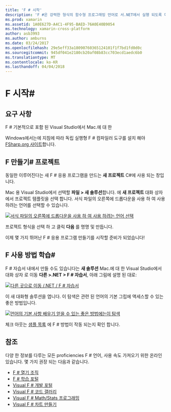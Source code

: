 ```yaml
---
title: 'F # 시작'
description: 'F #은 강력한 형식의 함수형 프로그래밍 언어로 서.NET에서 실행 되도록 디자인'
ms.prod: xamarin
ms.assetid: 1A0E627D-A4C1-4F95-BAED-76A0E40B9054
ms.technology: xamarin-cross-platform
author: asb3993
ms.author: amburns
ms.date: 03/24/2017
ms.openlocfilehash: 29e5eff33a18090760365124101f1f7bd1fd0d0c
ms.sourcegitcommit: 945df041e2180cb20af08b83cc703ecd1aedc6b0
ms.translationtype: MT
ms.contentlocale: ko-KR
ms.lasthandoff: 04/04/2018
---
```

# <a name="getting-started-with-f35"></a>F 시작&#35;

## <a name="requirements"></a>요구 사항

F # 기본적으로 포함 된 Visual Studio에서 Mac.에 대 한

Windows에서는에 지침에 따라 독립 실행형 F # 컴파일러 도구를 설치 해야 [FSharp.org 사이트](http://fsharp.org/use/windows/)합니다.

## <a name="creating-an-f35-project"></a>F 만들기&#35; 프로젝트

동일한 이루어진다는 새 F # 응용 프로그램을 만드는 **새 프로젝트** C#에 사용 되는 창입니다.

Mac 용 Visual Studio에서 선택할 **파일 > 새 솔루션**합니다. 에 **새 프로젝트** 대화 상자에서 프로젝트 템플릿을 선택 합니다. 서식 파일의 오른쪽에 드롭다운을 사용 하 여 사용 하려는 언어를 선택할 수 있습니다.

 [![](overview-images/choosefsharp.png "서식 파일의 오른쪽에 드롭다운을 사용 하 여 사용 하려는 언어 선택")](overview-images/choosefsharp.png#lightbox)

프로젝트 형식을 선택 하 고 클릭 **다음** 를 명명 및 만듭니다.


이제 몇 가지 뛰어난 F # 응용 프로그램 만들기를 시작할 준비가 되었습니다!

## <a name="learning-to-use-f35"></a>F 사용 방법 학습&#35;

F # 자습서 내에서 만들 수도 있습니다는 **새 솔루션** Mac.에 대 한 Visual Studio에서 대화 상자 로 이동 **다른 >.NET > F # 자습서**, 아래 그림에 설명 된 대로:

 [![](overview-images/fsharptutorial.png "다른 곳으로 이동 /.NET / F # 자습서")](overview-images/fsharptutorial.png#lightbox)

이 새 대화형 솔루션을 엽니다. 이 탐색은 관련 된 언어의 기본 그립에 액세스할 수 있는 좋은 방법입니다.

 [![](overview-images/newtutorial-sml.png "언어의 기본 사항 배우기 얻을 수 있는 좋은 방법에는이 탐색")](overview-images/newtutorial.png#lightbox)

체크 아웃는 [샘플 목록](~/cross-platform/platform/fsharp/samples.md) 에 F # 방법이 작동 되는지 확인 합니다.

## <a name="references"></a>참조

다양 한 정보를 다루는 모든 proficiencies F # 언어, 사용 속도 가져오기 위한 온라인 있습니다. 몇 가지 권장 되는 다음과 같습니다.

-  [F # 열기 조직](http://fsharp.org)
-  [F # 학습 포털](http://tryfsharp.org)
-  [Visual F # 개발 포털](http://go.microsoft.com/fwlink/?LinkID=234174)
-  [Visual F # 코드 갤러리](http://go.microsoft.com/fwlink/?LinkID=124614)
-  [Visual F # Math/Stats 프로그래밍](http://go.microsoft.com/fwlink/?LinkId=235173)
-  [Visual F # 차트 만들기](http://go.microsoft.com/fwlink/?LinkId=235176)

